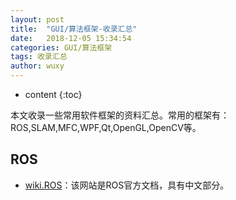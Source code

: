 ```yaml
---
layout: post
title:  "GUI/算法框架-收录汇总"
date:   2018-12-05 15:34:54
categories: GUI/算法框架
tags: 收录汇总
author: wuxy
---
```


* content
{:toc}

本文收录一些常用软件框架的资料汇总。常用的框架有：ROS,SLAM,MFC,WPF,Qt,OpenGL,OpenCV等。

## ROS

- [wiki.ROS](http://wiki.ros.org/)：该网站是ROS官方文档，具有中文部分。
